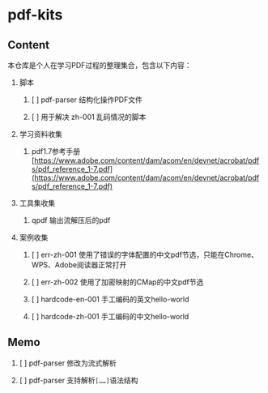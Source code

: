 # pdf-kits

## Content

本仓库是个人在学习PDF过程的整理集合，包含以下内容：

1. 脚本

    1. [ ] pdf-parser 结构化操作PDF文件

    2. [ ] 用于解决 zh-001 乱码情况的脚本

2. 学习资料收集

    1. pdf1.7参考手册 [https://www.adobe.com/content/dam/acom/en/devnet/acrobat/pdfs/pdf_reference_1-7.pdf](https://www.adobe.com/content/dam/acom/en/devnet/acrobat/pdfs/pdf_reference_1-7.pdf)

3. 工具集收集

   1. qpdf 输出流解压后的pdf

4. 案例收集

    1. [ ] err-zh-001 使用了错误的字体配置的中文pdf节选，只能在Chrome、WPS、Adobe阅读器正常打开

    2. [ ] err-zh-002 使用了加密映射的CMap的中文pdf节选

    3. [ ] hardcode-en-001 手工编码的英文hello-world

    4. [ ] hardcode-zh-001 手工编码的中文hello-world

## Memo

1. [ ] pdf-parser 修改为流式解析

2. [ ] pdf-parser 支持解析`[……]`语法结构
